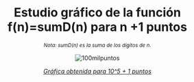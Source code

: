 <div align="center">
<h1>
  Estudio gráfico de la función f(n)=sumD(n) para n +1 puntos
</h1> 

 <sub> _Nota: sumD(n) es la suma de los dígitos de n._ </sub>
<div/>
  
  ![100milpuntos](https://github.com/pvtoari/matecosas/assets/43178469/7a6df862-9243-40a8-8405-62f229f83de7)

  <ins> _Gráfica obtenida para 10^5 + 1 puntos_ </ins>
